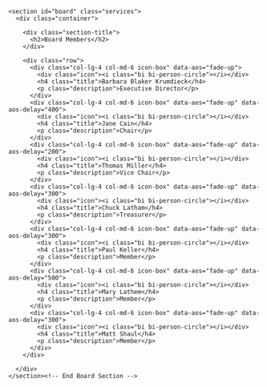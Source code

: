 
    <section id="board" class="services">
      <div class="container">

        <div class="section-title">
          <h2>Board Members</h2>
        </div>

        <div class="row">
          <div class="col-lg-4 col-md-6 icon-box" data-aos="fade-up">
            <div class="icon"><i class="bi bi-person-circle"></i></div>
            <h4 class="title">Barbara Blaker Krumdieck</h4>
            <p class="description">Executive Director</p>
          </div>
          <div class="col-lg-4 col-md-6 icon-box" data-aos="fade-up" data-aos-delay="400">
            <div class="icon"><i class="bi bi-person-circle"></i></div>
            <h4 class="title">Jane Cain</h4>
            <p class="description">Chair</p>
          </div>
          <div class="col-lg-4 col-md-6 icon-box" data-aos="fade-up" data-aos-delay="200">
            <div class="icon"><i class="bi bi-person-circle"></i></div>
            <h4 class="title">Thomas Miller</h4>
            <p class="description">Vice Chair</p>
          </div>
          <div class="col-lg-4 col-md-6 icon-box" data-aos="fade-up" data-aos-delay="300">
            <div class="icon"><i class="bi bi-person-circle"></i></div>
            <h4 class="title">Chuck Latham</h4>
            <p class="description">Treasurer</p>
          </div>
          <div class="col-lg-4 col-md-6 icon-box" data-aos="fade-up" data-aos-delay="300">
            <div class="icon"><i class="bi bi-person-circle"></i></div>
            <h4 class="title">Paul Keller</h4>
            <p class="description">Member</p>
          </div>
          <div class="col-lg-4 col-md-6 icon-box" data-aos="fade-up" data-aos-delay="500">
            <div class="icon"><i class="bi bi-person-circle"></i></div>
            <h4 class="title">Mary Lathem</h4>
            <p class="description">Member</p>
          </div>
          <div class="col-lg-4 col-md-6 icon-box" data-aos="fade-up" data-aos-delay="300">
            <div class="icon"><i class="bi bi-person-circle"></i></div>
            <h4 class="title">Matt Shaul</h4>
            <p class="description">Member</p>
          </div>
        </div>

      </div>
    </section><!-- End Board Section -->
